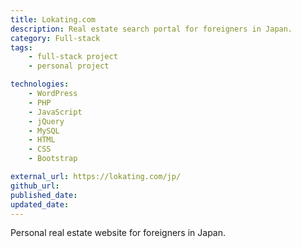 ```yaml
---
title: Lokating.com
description: Real estate search portal for foreigners in Japan.
category: Full-stack
tags:
    - full-stack project
    - personal project

technologies: 
    - WordPress
    - PHP
    - JavaScript
    - jQuery
    - MySQL
    - HTML
    - CSS
    - Bootstrap

external_url: https://lokating.com/jp/
github_url:
published_date: 
updated_date: 
---
```


Personal real estate website for foreigners in Japan.